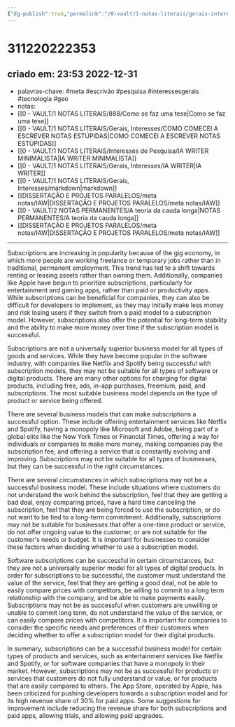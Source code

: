 ```yaml
---
{"dg-publish":true,"permalink":"/0-vault/1-notas-literais/gerais-interesses/modelos-de-negocios-no-ramo-da-tecnologia/","tags":["meta","escrivão","pesquisa","interessesgerais","tecnologia","geo"],"dgHomeLink":true,"dgShowLocalGraph":true,"dgShowFileTree":true,"dgEnableSearch":true}
---
```


# 311220222353
## criado em: 23:53 2022-12-31

- palavras-chave: #meta #escrivão #pesquisa #interessesgerais #tecnologia #geo 
- notas: 
- [[0 - VAULT/1 NOTAS LITERAIS/888/Como se faz uma tese\|Como se faz uma tese]]
- [[0 - VAULT/1 NOTAS LITERAIS/Gerais, Interesses/COMO COMECEI A ESCREVER NOTAS ESTÚPIDAS\|COMO COMECEI A ESCREVER NOTAS ESTÚPIDAS]]
- [[0 - VAULT/1 NOTAS LITERAIS/Interesses de Pesquisa/IA WRITER MINIMALISTA\|IA WRITER MINIMALISTA]]
- [[0 - VAULT/1 NOTAS LITERAIS/Gerais, Interesses/IA WRITER\|IA WRITER]]
- [[0 - VAULT/1 NOTAS LITERAIS/Gerais, Interesses/markdown\|markdown]]
- [[DISSERTAÇÃO E PROJETOS PARALELOS/meta notas/IAW\|DISSERTAÇÃO E PROJETOS PARALELOS/meta notas/IAW]]
- [[0 - VAULT/2 NOTAS PERMANENTES/A teoria da cauda longa\|NOTAS PERMANENTES/A teoria da cauda longa]]
- [[DISSERTAÇÃO E PROJETOS PARALELOS/meta notas/IAW\|DISSERTAÇÃO E PROJETOS PARALELOS/meta notas/IAW]]
---
Subscriptions are increasing in popularity because of the gig economy, in which more people are working freelance or temporary jobs rather than in traditional, permanent employment. This trend has led to a shift towards renting or leasing assets rather than owning them. Additionally, companies like Apple have begun to prioritize subscriptions, particularly for entertainment and gaming apps, rather than paid or productivity apps. While subscriptions can be beneficial for companies, they can also be difficult for developers to implement, as they may initially make less money and risk losing users if they switch from a paid model to a subscription model. However, subscriptions also offer the potential for long-term stability and the ability to make more money over time if the subscription model is successful.

Subscriptions are not a universally superior business model for all types of goods and services. While they have become popular in the software industry, with companies like Netflix and Spotify being successful with subscription models, they may not be suitable for all types of software or digital products. There are many other options for charging for digital products, including free, ads, in-app purchases, freemium, paid, and subscriptions. The most suitable business model depends on the type of product or service being offered.

There are several business models that can make subscriptions a successful option. These include offering entertainment services like Netflix and Spotify, having a monopoly like Microsoft and Adobe, being part of a global elite like the New York Times or Financial Times, offering a way for individuals or companies to make more money, making companies pay the subscription fee, and offering a service that is constantly evolving and improving. Subscriptions may not be suitable for all types of businesses, but they can be successful in the right circumstances.

There are several circumstances in which subscriptions may not be a successful business model. These include situations where customers do not understand the work behind the subscription, feel that they are getting a bad deal, enjoy comparing prices, have a hard time canceling the subscription, feel that they are being forced to use the subscription, or do not want to be tied to a long-term commitment. Additionally, subscriptions may not be suitable for businesses that offer a one-time product or service, do not offer ongoing value to the customer, or are not suitable for the customer's needs or budget. It is important for businesses to consider these factors when deciding whether to use a subscription model.

Software subscriptions can be successful in certain circumstances, but they are not a universally superior model for all types of digital products. In order for subscriptions to be successful, the customer must understand the value of the service, feel that they are getting a good deal, not be able to easily compare prices with competitors, be willing to commit to a long term relationship with the company, and be able to make payments easily. Subscriptions may not be as successful when customers are unwilling or unable to commit long term, do not understand the value of the service, or can easily compare prices with competitors. It is important for companies to consider the specific needs and preferences of their customers when deciding whether to offer a subscription model for their digital products.

In summary, subscriptions can be a successful business model for certain types of products and services, such as entertainment services like Netflix and Spotify, or for software companies that have a monopoly in their market. However, subscriptions may not be as successful for products or services that customers do not fully understand or value, or for products that are easily compared to others. The App Store, operated by Apple, has been criticized for pushing developers towards a subscription model and for its high revenue share of 30% for paid apps. Some suggestions for improvement include reducing the revenue share for both subscriptions and paid apps, allowing trials, and allowing paid upgrades.